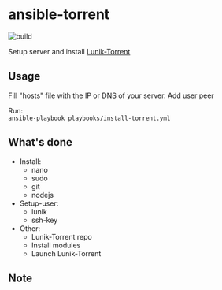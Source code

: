 # ansible-torrent
![build](https://travis-ci.org/Lunik/ansible-torrent.svg)

Setup server and install [Lunik-Torrent](https://github.com/Lunik/Lunik-Torrent)

## Usage
Fill "hosts" file with the IP or DNS of your server.
Add user peer

Run:  
`ansible-playbook playbooks/install-torrent.yml`

## What's done
- Install:
  - nano
  - sudo
  - git
  - nodejs
- Setup-user:
  - lunik
  - ssh-key
- Other:
  - Lunik-Torrent repo
  - Install modules
  - Launch Lunik-Torrent

## Note
